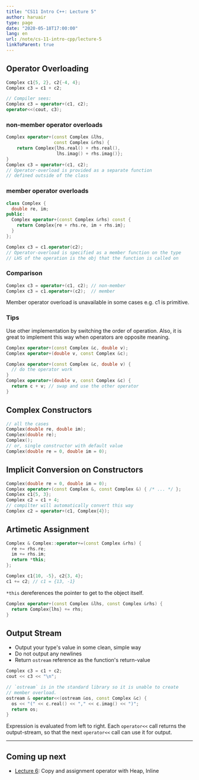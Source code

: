 ```yaml
---
title: "CS11 Intro C++: Lecture 5"
author: haruair
type: page
date: "2020-05-18T17:00:00"
lang: en
url: /note/cs-11-intro-cpp/lecture-5
linkToParent: true
---
```


## Operator Overloading

```cpp
Complex c1{5, 2}, c2{-4, 4};
Complex c3 = c1 + c2;

// Compiler sees:
Complex c3 = operator+(c1, c2);
operator<<(cout, c3);
```

### non-member operator overloads

```cpp
Complex operator+(const Complex &lhs,
                  const Complex &rhs) {
    return Complex{lhs.real() + rhs.real(),
                   lhs.imag() + rhs.imag()};
}
Complex c3 = operator+(c1, c2);
// Operator-overload is provided as a separate function
// defined outside of the class
```

### member operator overloads

```cpp
class Complex {
  double re, im;
public:
  Complex operator+(const Complex &rhs) const {
    return Complex{re + rhs.re, im + rhs.im};
  }
};

Complex c3 = c1.operator(c2);
// Operator-overload is specified as a member function on the type
// LHS of the operation is the obj that the function is called on
```

### Comparison

```cpp
Complex c3 = operator+(c1, c2); // non-member
Complex c3 = c1.operator+(c2);  // member
```

Member operator overload is unavailable in some cases e.g. c1 is primitive.

### Tips

Use other implementation by switching the order of operation. Also, it is great to implement this way when operators are opposite meaning.

```cpp
Complex operator+(const Complex &c, double v);
Complex operator+(double v, const Complex &c);

Complex operator+(const Complex &c, double v) {
  // do the operator work
}
Complex operator+(double v, const Complex &c) {
  return c + v; // swap and use the other operator
}
```

## Complex Constructors

```cpp
// all the cases
Complex(double re, double im);
Complex(double re);
Complex();
// or, single constructor with default value
Complex(double re = 0, double im = 0);
```

## Implicit Conversion on Constructors

```cpp
Complex(double re = 0, double im = 0);
Complex operator+(const Complex &, const Complex &) { /* ... */ };
Complex c1{5, 3};
Complex c2 = c1 + 4;
// compilter will automatically convert this way
Complex c2 = operator+(c1, Complex{4});
```

## Artimetic Assignment

```cpp
Complex & Complex::operator+=(const Complex &rhs) {
  re += rhs.re;
  im += rhs.im;
  return *this;
};

Complex c1{10, -5}, c2{3, 4};
c1 += c2; // c1 = {13, -1}
```

`*this` dereferences the pointer to get to the object itself.

```cpp
Complex operator+(const Complex &lhs, const Complex &rhs) {
  return Complex{lhs} += rhs;
}
```

## Output Stream

- Output your type's value in some clean, simple way
- Do not output any newlines
- Return `ostream` reference as the function's return-value

```cpp
Complex c3 = c1 + c2;
cout << c3 << "\n";
```

```cpp
// `ostream` is in the standard library so it is unable to create
// member overload.
ostream & operator<<(ostream &os, const Complex &c) {
  os << "(" << c.real() << "," << c.imag() << ")";
  return os;
}
```

Expression is evaluated from left to right. Each `operator<<` call returns the output-stream, so that the next `operator<<` call can use it for output.

---

## Coming up next


- [Lecture 6](/note/cs-11-intro-cpp/lecture-6): Copy and assignment operator with Heap, Inline

